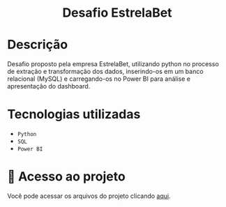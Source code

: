 <h1 align="center"> Desafio EstrelaBet </h1>

# Descrição
Desafio proposto pela empresa EstrelaBet, utilizando python no processo de extração e transformação dos dados, inserindo-os em um banco relacional (MySQL) e carregando-os no Power BI para análise e apresentação do dashboard.

# Tecnologias utilizadas
- ``Python``
- ``SQL``
- ``Power BI``

# 📁 Acesso ao projeto
Você pode acessar os arquivos do projeto clicando [aqui](https://github.com/victormmotta/desafio_estrelabet/tree/main/arquivos_utilizados).
